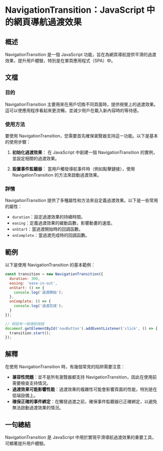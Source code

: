 <!--
Meta Description: # NavigationTransition：JavaScript 中的網頁導航過渡效果 ## 概述 NavigationTransition 是一個 JavaScript 功能，旨在為網頁導航提供平滑的過渡效果，提升用戶體驗，特別是在單頁應用程式（SPA）中。 ## 文檔 ### 目的 Navig...
Meta Keywords: navigationtransition, javascript, duration, easing, onstart
-->

# NavigationTransition：JavaScript 中的網頁導航過渡效果

## 概述
NavigationTransition 是一個 JavaScript 功能，旨在為網頁導航提供平滑的過渡效果，提升用戶體驗，特別是在單頁應用程式（SPA）中。

## 文檔
### 目的
NavigationTransition 主要用來在用戶切換不同頁面時，提供視覺上的過渡效果。這可以使應用程序看起來更流暢，並減少用戶在載入新內容時的等待感。

### 使用方法
要使用 NavigationTransition，您需要首先確保瀏覽器支持這一功能。以下是基本的使用步驟：

1. **初始化過渡效果**：
   在 JavaScript 中創建一個 NavigationTransition 的實例，並設定相關的過渡效果。

2. **設置事件監聽器**：
   當用戶觸發導航事件時（例如點擊鏈接），使用 NavigationTransition 的方法來啟動過渡效果。

### 詳情
NavigationTransition 提供了多種屬性和方法來自定義過渡效果。以下是一些常用的屬性：

- `duration`：設定過渡效果的持續時間。
- `easing`：定義過渡效果的緩動函數，影響動畫的速度。
- `onStart`：當過渡開始時的回調函數。
- `onComplete`：當過渡完成時的回調函數。

## 範例
以下是使用 NavigationTransition 的基本範例：

```javascript
const transition = new NavigationTransition({
  duration: 300,
  easing: 'ease-in-out',
  onStart: () => {
    console.log('過渡開始');
  },
  onComplete: () => {
    console.log('過渡完成');
  }
});

// 假設有一個導航按鈕
document.getElementById('navButton').addEventListener('click', () => {
  transition.start();
});
```

## 解釋
在使用 NavigationTransition 時，有幾個常見的陷阱需要注意：

- **兼容性問題**：並不是所有瀏覽器都支持 NavigationTransition，因此在使用前需要檢查支持情況。
- **過渡效果可能影響性能**：過渡效果的複雜性可能會影響頁面的性能，特別是在低端設備上。
- **確保正確的事件綁定**：在觸發過渡之前，確保事件監聽器已正確綁定，以避免無法啟動過渡效果的情況。

## 一句總結
NavigationTransition 是 JavaScript 中用於實現平滑導航過渡效果的重要工具，可顯著提升用戶體驗。